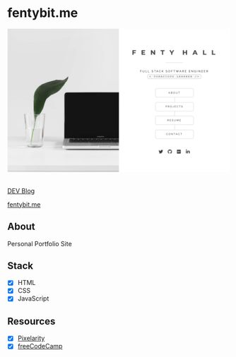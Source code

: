 # fentybit.me

<div align="center">
  <img src="images/main.png">
</div>

<br>

<p><a href="https://dev.to/fentybit/my-first-personal-site-4m20">DEV Blog</a></p>
<p><a href="https://fentybit.me/">fentybit.me</a></p>

## About

<p>Personal Portfolio Site</p>

## Stack
- [x] HTML
- [x] CSS
- [x] JavaScript

## Resources

- [x] <a href="https://pixelarity.com/">Pixelarity</a>
- [x] <a href="https://www.freecodecamp.org/">freeCodeCamp</a>